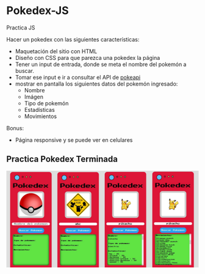 # Pokedex-JS
 Practica JS

Hacer un pokedex con las siguientes características:

- Maquetación del sitio con HTML
- Diseño con CSS para que parezca una pokedex la página 
- Tener un input de entrada, donde se meta el nombre del pokemón a buscar.
- Tomar ese input e ir a consultar el API de [pokeapi](https://pokeapi.co/)
- mostrar en pantalla los siguientes datos del pokemón ingresado:
    - Nombre
    - Imágen
    - Tipo de pokemón
    - Estadísticas
    - Movimientos

Bonus:
- Página responsive y se puede ver en celulares


## Practica Pokedex Terminada

![captura pokedex](https://github.com/Ange1D/FrontEnd/blob/main/04-JS/practicas/captura-pokedex.jpg)
